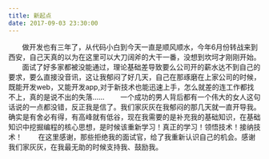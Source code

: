 ```yaml
---
title: 新起点
date: 2017-09-03 23:30:00
---
```

&nbsp;&nbsp;&nbsp;&nbsp;&nbsp;&nbsp;&nbsp;做开发也有三年了，从代码小白到今天一直是顺风顺水，今年6月份转战来到西安，自己天真的以为在这里可以大刀阔斧的大干一番，没想到坎坷才刚刚开始。
&nbsp;&nbsp;&nbsp;&nbsp;&nbsp;&nbsp;&nbsp;面试了好多家都被没能通过，理论基础差导致要么公司开的薪水达不到自己的要求，要么直接没音讯，这让我郁闷了好几天，自己在那琢磨在上家公司的时候，既能开发web，又能开发app,对于新技术也能迅速上手，怎么就差的连工作都找不上，真的是说不出的失落……
&nbsp;&nbsp;&nbsp;&nbsp;&nbsp;&nbsp;&nbsp;一个成功的男人背后都有一个伟大的女人这句话说的一点都没错，反正我是信了。我们家灰灰在我郁闷的那几天就一直开导我。确实是有舍必有得，有高峰就有低谷，现在我需要的是补充我的基础知识，在基础知识中挖掘编程的核心思想，是时候该重新学习！真正的学习！领悟技术！接纳技术！
&nbsp;&nbsp;&nbsp;&nbsp;&nbsp;&nbsp;&nbsp;在这里感谢，那些拒绝我的面试官，给了我重新认识自己的机会。感谢我们家灰灰，在我最无助的时候支持我、鼓励我。
